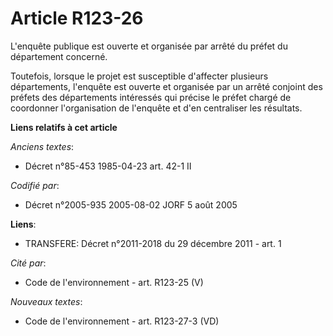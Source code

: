 # Article R123-26

L'enquête publique est ouverte et organisée par arrêté du préfet du département concerné.

Toutefois, lorsque le projet est susceptible d'affecter plusieurs départements, l'enquête est ouverte et organisée par un
arrêté conjoint des préfets des départements intéressés qui précise le préfet chargé de coordonner l'organisation de
l'enquête et d'en centraliser les résultats.

**Liens relatifs à cet article**

_Anciens textes_:

  - Décret n°85-453 1985-04-23 art. 42-1 II

_Codifié par_:

  - Décret n°2005-935 2005-08-02 JORF 5 août 2005

**Liens**:

  - TRANSFERE: Décret n°2011-2018 du 29 décembre 2011 - art. 1

_Cité par_:

  - Code de l'environnement - art. R123-25 (V)

_Nouveaux textes_:

  - Code de l'environnement - art. R123-27-3 (VD)
